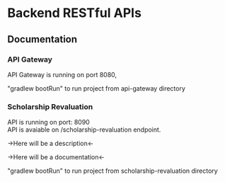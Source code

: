 # Backend RESTful APIs

## Documentation

### API Gateway

API Gateway is running on port 8080,

"gradlew bootRun" to run project from api-gateway directory

### Scholarship Revaluation

API is running on port: 8090 \
API is avaiable on /scholarship-revaluation endpoint. 

->Here will be a description<- 

->Here will be a documentation<-

"gradlew bootRun" to run project from scholarship-revaluation directory
